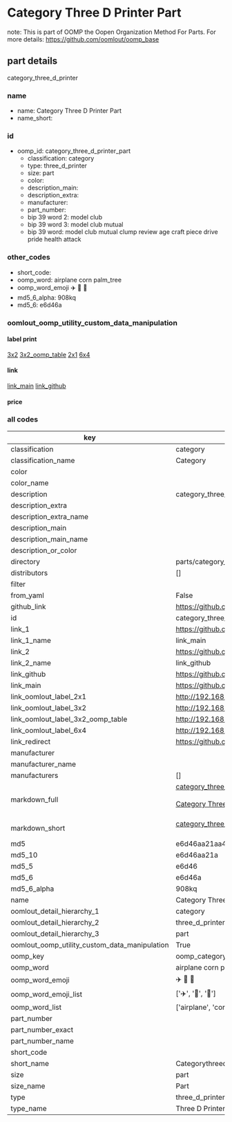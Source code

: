# Category Three D Printer Part  

note: This is part of OOMP the Oopen Organization Method For Parts. For more details: https://github.com/oomlout/oomp_base

##  part details
  



category_three_d_printer



### name
* name: Category Three D Printer Part
* name_short: 
### id
* oomp_id: category_three_d_printer_part
  * classification: category
  * type: three_d_printer
  * size: part
  * color: 
  * description_main: 
  * description_extra: 
  * manufacturer: 
  * part_number: 
  * bip 39 word 2: model club
  * bip 39 word 3: model club mutual
  * bip 39 word: model club mutual clump review age craft piece drive pride health attack

### other_codes
* short_code: 
* oomp_word: airplane corn palm_tree
* oomp_word_emoji :airplane: :corn: :palm_tree:
* md5_6_alpha: 908kq
* md5_6: e6d46a






### oomlout_oomp_utility_custom_data_manipulation
#### label print
[3x2](http://192.168.1.245:1112/?label=oomp%20908kq)
[3x2_oomp_table](http://192.168.1.108:1112/?label=oomp%20908kq)
[2x1](http://192.168.1.242:1112/?label=oomp%20908kq)
[6x4](http://192.168.1.55:1112/?label=oomp%20908kq)    

#### link

[link_main](https://github.com/oomlout/oomlout_oomp_version_1_messy/tree/main/parts/category_three_d_printer_part) [link_github](https://github.com/oomlout/oomlout_oomp_version_1_messy/tree/main/parts/category_three_d_printer_part)                             

#### price







### all codes 
| key | value |  
| --- | --- |  
| classification | category |  
| classification_name | Category |  
| color |  |  
| color_name |  |  
| description | category_three_d_printer |  
| description_extra |  |  
| description_extra_name |  |  
| description_main |  |  
| description_main_name |  |  
| description_or_color |   |  
| directory | parts/category_three_d_printer_part |  
| distributors | [] |  
| filter |  |  
| from_yaml | False |  
| github_link | https://github.com/oomlout/oomlout_oomp_part_src/tree/main/parts/category_three_d_printer_part |  
| id | category_three_d_printer_part |  
| link_1 | https://github.com/oomlout/oomlout_oomp_version_1_messy/tree/main/parts/category_three_d_printer_part |  
| link_1_name | link_main |  
| link_2 | https://github.com/oomlout/oomlout_oomp_version_1_messy/tree/main/parts/category_three_d_printer_part |  
| link_2_name | link_github |  
| link_github | https://github.com/oomlout/oomlout_oomp_version_1_messy/tree/main/parts/category_three_d_printer_part |  
| link_main | https://github.com/oomlout/oomlout_oomp_version_1_messy/tree/main/parts/category_three_d_printer_part |  
| link_oomlout_label_2x1 | http://192.168.1.242:1112/?label=oomp%20908kq |  
| link_oomlout_label_3x2 | http://192.168.1.245:1112/?label=oomp%20908kq |  
| link_oomlout_label_3x2_oomp_table | http://192.168.1.108:1112/?label=oomp%20908kq |  
| link_oomlout_label_6x4 | http://192.168.1.55:1112/?label=oomp%20908kq |  
| link_redirect | https://github.com/oomlout/oomlout_oomp_version_1_messy/tree/main/parts/category_three_d_printer_part |  
| manufacturer |  |  
| manufacturer_name |  |  
| manufacturers | [] |  
| markdown_full | [category_three_d_printer_part](none)<br>[](none)<br>[Category Three D Printer Part](none)<br><br> |  
| markdown_short | [category_three_d_printer_part](none)<br><br> |  
| md5 | e6d46aa21aa46640135c42c5244b0c74 |  
| md5_10 | e6d46aa21a |  
| md5_5 | e6d46 |  
| md5_6 | e6d46a |  
| md5_6_alpha | 908kq |  
| name | Category Three D Printer Part |  
| oomlout_detail_hierarchy_1 | category |  
| oomlout_detail_hierarchy_2 | three_d_printer |  
| oomlout_detail_hierarchy_3 | part |  
| oomlout_oomp_utility_custom_data_manipulation | True |  
| oomp_key | oomp_category_three_d_printer_part |  
| oomp_word | airplane corn palm_tree |  
| oomp_word_emoji | :airplane: :corn: :palm_tree: |  
| oomp_word_emoji_list | [':airplane:', ':corn:', ':palm_tree:'] |  
| oomp_word_list | ['airplane', 'corn', 'palm_tree'] |  
| part_number |  |  
| part_number_exact |  |  
| part_number_name |  |  
| short_code |  |  
| short_name | Categorythreedprinter |  
| size | part |  
| size_name | Part |  
| type | three_d_printer |  
| type_name | Three D Printer |  
